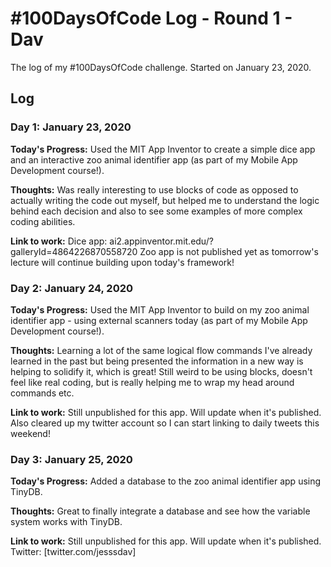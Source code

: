 # #100DaysOfCode Log - Round 1 - Dav

The log of my #100DaysOfCode challenge. Started on January 23, 2020.

## Log

### Day 1: January 23, 2020

**Today's Progress:** Used the MIT App Inventor to create a simple dice app and an interactive zoo animal identifier app (as part of my Mobile App Development course!).

**Thoughts:** Was really interesting to use blocks of code as opposed to actually writing the code out myself, but helped me to understand the logic behind each decision and also to see some examples of more complex coding abilities.

**Link to work:** Dice app: ai2.appinventor.mit.edu/?galleryId=4864226870558720 Zoo app is not published yet as tomorrow's lecture will continue building upon today's framework!

### Day 2: January 24, 2020

**Today's Progress:** Used the MIT App Inventor to build on my zoo animal identifier app - using external scanners today (as part of my Mobile App Development course!).

**Thoughts:** Learning a lot of the same logical flow commands I've already learned in the past but being presented the information in a new way is helping to solidify it, which is great! Still weird to be using blocks, doesn't feel like real coding, but is really helping me to wrap my head around commands etc.

**Link to work:** Still unpublished for this app. Will update when it's published. Also cleared up my twitter account so I can start linking to daily tweets this weekend!

### Day 3: January 25, 2020

**Today's Progress:** Added a database to the zoo animal identifier app using TinyDB.

**Thoughts:** Great to finally integrate a database and see how the variable system works with TinyDB. 

**Link to work:** Still unpublished for this app. Will update when it's published. Twitter: [twitter.com/jesssdav]
